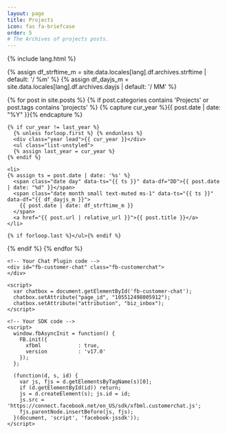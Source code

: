 ```yaml
---
layout: page
title: Projects
icon: fas fa-briefcase
order: 5
# The Archives of projects posts.
---
```


{% include lang.html %}

{% assign df_strftime_m = site.data.locales[lang].df.archives.strftime | default: '/ %m' %}
{% assign df_dayjs_m = site.data.locales[lang].df.archives.dayjs | default: '/ MM' %}

<div id="archives" class="pl-xl-3">

{% for post in site.posts %}
  {% if post.categories contains 'Projects' or post.tags contains 'projects' %}
    {% capture cur_year %}{{ post.date | date: "%Y" }}{% endcapture %}

    {% if cur_year != last_year %}
      {% unless forloop.first %} {% endunless %}
      <div class="year lead">{{ cur_year }}</div>
      <ul class="list-unstyled">
      {% assign last_year = cur_year %}
    {% endif %}

    <li>
    {% assign ts = post.date | date: '%s' %}
      <span class="date day" data-ts="{{ ts }}" data-df="DD">{{ post.date | date: "%d" }}</span>
      <span class="date month small text-muted ms-1" data-ts="{{ ts }}" data-df="{{ df_dayjs_m }}">
        {{ post.date | date: df_strftime_m }}
      </span>
      <a href="{{ post.url | relative_url }}">{{ post.title }}</a>
    </li>

    {% if forloop.last %}</ul>{% endif %}
  {% endif %}
{% endfor %}

<div id="fb-root"></div>

    <!-- Your Chat Plugin code -->
    <div id="fb-customer-chat" class="fb-customerchat">
    </div>

    <script>
      var chatbox = document.getElementById('fb-customer-chat');
      chatbox.setAttribute("page_id", "105512498005912");
      chatbox.setAttribute("attribution", "biz_inbox");
    </script>

    <!-- Your SDK code -->
    <script>
      window.fbAsyncInit = function() {
        FB.init({
          xfbml            : true,
          version          : 'v17.0'
        });
      };

      (function(d, s, id) {
        var js, fjs = d.getElementsByTagName(s)[0];
        if (d.getElementById(id)) return;
        js = d.createElement(s); js.id = id;
        js.src = 'https://connect.facebook.net/en_US/sdk/xfbml.customerchat.js';
        fjs.parentNode.insertBefore(js, fjs);
      }(document, 'script', 'facebook-jssdk'));
    </script>
